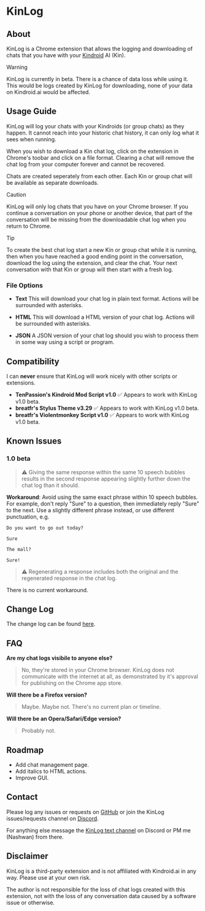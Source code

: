 # KinLog

## About

KinLog is a Chrome extension that allows the logging and downloading of chats that you have with your [Kindroid](https://kindroid.ai/) AI (Kin).

> [!WARNING]
> KinLog is currently in beta. There is a chance of data loss while using it. This would be logs created by KinLog for downloading, none of your data on Kindroid.ai would be affected.

## Usage Guide

KinLog will log your chats with your Kindroids (or group chats) as they happen. It cannot reach into your historic chat history, it can only log what it sees when running.

When you wish to download a Kin chat log, click on the extension in Chrome's toobar and click on a file format. Clearing a chat will remove the chat log from your computer forever and cannot be recovered.

Chats are created seperately from each other. Each Kin or group chat will be available as separate downloads. 

> [!CAUTION]
> KinLog will only log chats that you have on your Chrome browser. If you continue a conversation on your phone or another device, that part of the conversation will be missing from the downloadable chat log when you return to Chrome.

> [!TIP]
> To create the best chat log start a new Kin or group chat while it is running, then when you have reached a good ending point in the conversation, download the log using the extension, and clear the chat. Your next conversation with that Kin or group will then start with a fresh log.

### File Options

  * **Text** This will download your chat log in plain text format. Actions will be surrounded with asterisks.

  * **HTML** This will download a HTML version of your chat log. Actions will be surrounded with asterisks.

  * **JSON** A JSON version of your chat log should you wish to process them in some way using a script or program.

## Compatibility

I can **never** ensure that KinLog will work nicely with other scripts or extensions.

  * **TenPassion's Kindroid Mod Script v1.0** :white_check_mark: Appears to work with KinLog v1.0 beta.
  * **breatfr's Stylus Theme v3.29** :white_check_mark: Appears to work with KinLog v1.0 beta.
  * **breatfr's Violentmonkey Script v1.0** :white_check_mark: Appears to work with KinLog v1.0 beta.

## Known Issues

### 1.0 beta

> :warning: Giving the same response within the same 10 speech bubbles results in the second response appearing slightly further down the chat log than it should.

**Workaround**: Avoid using the same exact phrase within 10 speech bubbles. For example, don't reply "Sure" to a question, then immediately reply "Sure" to the next. Use a slightly different phrase instead, or use different punctuation, e.g.

`Do you want to go out today?`

`Sure`

`The mall?`

`Sure!`

> :warning: Regenerating a response includes both the original and the regenerated response in the chat log.

There is no current workaround.

## Change Log

The change log can be found [here](https://gist.github.com/JWHorner/0454d2a95451c897c18452971386833f).

## FAQ

**Are my chat logs visibile to anyone else?**

> No, they're stored in your Chrome browser. KinLog does not communicate with the internet at all, as demonstrated by it's approval for publishing on the Chrome app store.

**Will there be a Firefox version?**

> Maybe. Maybe not. There's no current plan or timeline.

**Will there be an Opera/Safari/Edge version?**

> Probably not.

## Roadmap

  * Add chat management page.
  * Add italics to HTML actions.
  * Improve GUI.

## Contact

Please log any issues or requests on [GitHub](https://github.com/JWHorner/KinLog/issues) or join the KinLog issues/requests channel on [Discord](https://discord.gg/GgYpmhtz).

For anything else message the [KinLog text channel](https://discord.gg/DQha4FVA) on Discord or PM me (Nashwan) from there.

## Disclaimer

KinLog is a third-party extension and is not affiliated with Kindroid.ai in any way. Please use at your own risk.

The author is not responsible for the loss of chat logs created with this extension, not with the loss of any conversation data caused by a software issue or otherwise.